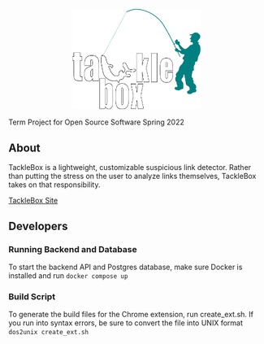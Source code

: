 <p align="center">
  <img src="/frontend/icons/tacklebox_l.png" width=50% height=50%>
</p>


Term Project for Open Source Software Spring 2022

## About
TackleBox is a lightweight, customizable suspicious link detector. Rather than putting the stress on the user to analyze links themselves, TackleBox takes on that responsibility.  

[TackleBox Site](https://tacklebox-server.herokuapp.com/)  


## Developers

### Running Backend and Database
To start the backend API and Postgres database, make sure Docker is installed and run `docker compose up`

### Build Script
To generate the build files for the Chrome extension, run create_ext.sh. If you run into syntax errors, be sure to convert the file into UNIX format
``` dos2unix create_ext.sh ```